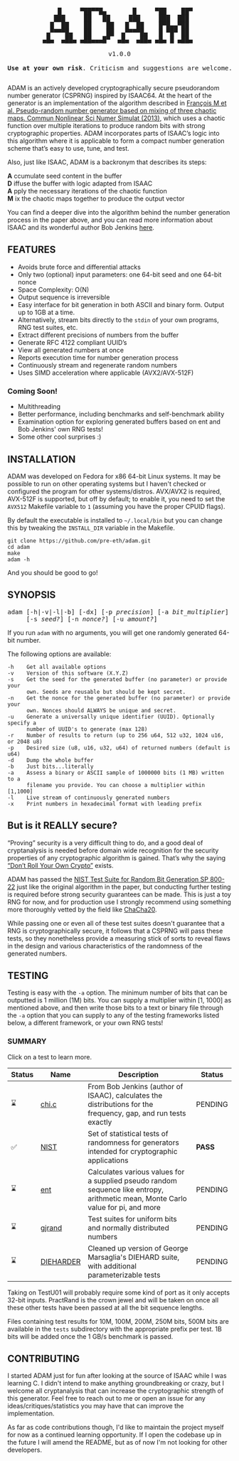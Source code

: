 <pre style="text-align:center;">
<p align="center">
    █     ▀██▀▀█▄       █     ▀██    ██▀ 
   ███     ██   ██     ███     ███  ███  
  █  ██    ██    ██   █  ██    █▀█▄▄▀██  
 ▄▀▀▀▀█▄   ██    ██  ▄▀▀▀▀█▄   █ ▀█▀ ██  
▄█▄  ▄██▄ ▄██▄▄▄█▀  ▄█▄  ▄██▄ ▄█▄ █ ▄██▄ 

v1.0.0

<b>Use at your own risk</b>. Criticism and suggestions are welcome.
</pre>         

ADAM is an actively developed cryptographically secure pseudorandom number generator (CSPRNG) inspired by ISAAC64. At the heart of the generator is an implementation of the algorithm described in [François M et al. Pseudo-random number generator based on mixing of three chaotic maps. Commun Nonlinear Sci Numer Simulat (2013)](https://doi.org/10.1016/j.cnsns.2013.08.032), which uses a chaotic function over multiple iterations to produce random bits with strong cryptographic properties. ADAM incorporates parts of ISAAC’s logic into this algorithm where it is applicable to form a compact number generation scheme that’s easy to use, tune, and test.

Also, just like ISAAC, ADAM is a backronym that describes its steps:

**A** ccumulate seed content in the buffer <br>
**D** iffuse the buffer with logic adapted from ISAAC <br>
**A** pply the necessary iterations of the chaotic function <br>
**M** ix the chaotic maps together to produce the output vector

You can find a deeper dive into the algorithm behind the number generation process in the paper above, and you can read more information about ISAAC and its wonderful author Bob Jenkins [here](http://burtleburtle.net/bob/rand/isaacafa.html).

## FEATURES

- Avoids brute force and differential attacks
- Only two (optional) input parameters: one 64-bit seed and one 64-bit nonce
- Space Complexity: O(N)
- Output sequence is irreversible
- Easy interface for bit generation in both ASCII and binary form. Output up to 1GB at a time.
- Alternatively, stream bits directly to the `stdin` of your own programs, RNG test suites, etc.
- Extract different precisions of numbers from the buffer
- Generate RFC 4122 compliant UUID’s
- View all generated numbers at once
- Reports execution time for number generation process
- Continuously stream and regenerate random numbers
- Uses SIMD acceleration where applicable (AVX2/AVX-512F)

### Coming Soon!
- Multithreading
- Better performance, including benchmarks and self-benchmark ability
- Examination option for exploring generated buffers based on ent and Bob Jenkins' own RNG tests!
- Some other cool surprises :)

## INSTALLATION

ADAM was developed on Fedora for x86 64-bit Linux systems. It may be possible to run on other operating systems but I haven't checked or configured the program for other systems/distros. AVX/AVX2 is required, AVX-512F is supported, but off by default; to enable it, you need to set the `AVX512` Makefile variable to `1` (assuming you have the proper CPUID flags).

By default the executable is installed to `~/.local/bin` but you can change this by tweaking the `INSTALL_DIR` variable in the Makefile.

```
git clone https://github.com/pre-eth/adam.git
cd adam
make
adam -h
```

And you should be good to go! 

## SYNOPSIS

<pre>
adam [-h|-v|-l|-b] [-dx] [-p <em>precision</em>] [-a <em>bit_multiplier</em>] [-r <em>results</em>]
     [-s <em>seed?</em>] [-n <em>nonce?</em>] [-u <em>amount?</em>]
</pre>

If you run `adam` with no arguments, you will get one randomly generated 64-bit number.

The following options are available:

    -h    Get all available options
    -v    Version of this software (X.Y.Z)
    -s    Get the seed for the generated buffer (no parameter) or provide your
          own. Seeds are reusable but should be kept secret.
    -n    Get the nonce for the generated buffer (no parameter) or provide your 
          own. Nonces should ALWAYS be unique and secret.
    -u    Generate a universally unique identifier (UUID). Optionally specify a 
          number of UUID's to generate (max 128)
    -r    Number of results to return (up to 256 u64, 512 u32, 1024 u16, or 2048 u8)
    -p    Desired size (u8, u16, u32, u64) of returned numbers (default is u64)
    -d    Dump the whole buffer
    -b    Just bits...literally
    -a    Assess a binary or ASCII sample of 1000000 bits (1 MB) written to a
          filename you provide. You can choose a multiplier within [1,1000]
    -l    Live stream of continuously generated numbers
    -x    Print numbers in hexadecimal format with leading prefix


## But is it REALLY secure?

“Proving” security is a very difficult thing to do, and a good deal of cryptanalysis is needed before domain wide recognition for the security properties of any cryptographic algorithm is gained. That’s why the saying [“Don’t Roll Your Own Crypto”](https://security.stackexchange.com/questions/18197/why-shouldnt-we-roll-our-own) exists.

ADAM has passed the [NIST Test Suite for Random Bit Generation SP 800-22](https://csrc.nist.gov/publications/detail/sp/800-22/rev-1a/final) just like the original algorithm in the paper, but conducting further testing is required before strong security guarantees can be made. This is just a toy RNG for now, and for production use I strongly recommend using something more thoroughly vetted by the field like [ChaCha20](https://datatracker.ietf.org/doc/html/rfc7539). 

While passing one or even all of these test suites doesn't guarantee that a RNG is cryptographically secure, it follows that a CSPRNG will pass these tests, so they nonetheless provide a measuring stick of sorts to reveal flaws in the design and various characteristics of the randomness of the generated numbers.

## TESTING

Testing is easy with the `-a` option. The minimum number of bits that can be outputted is 1 million (1M) bits. You can supply a multiplier within [1, 1000] as mentioned above, and then write those bits to a text or binary file through the `-a` option that you can supply to any of the testing frameworks listed below, a different framework, or your own RNG tests!

### SUMMARY

Click on a test to learn more.

| Status      | Name        | Description | Status |
| ----------- | ----------- | ----------- | ------ |
| ⌛          | [chi.c](http://burtleburtle.net/bob/rand/testsfor.html) | From Bob Jenkins (author of ISAAC), calculates the distributions for the frequency, gap, and run tests exactly | PENDING
| ✅          | [NIST](https://csrc.nist.gov/projects/random-bit-generation/documentation-and-software) | Set of statistical tests of randomness for generators intended for cryptographic applications | **PASS**
| ⌛          | [ent](https://www.fourmilab.ch/random) | Calculates various values for a supplied pseudo random sequence like entropy, arithmetic mean, Monte Carlo value for pi, and more | PENDING
| ⌛          | [gjrand](https://gjrand.sourceforge.net) | Test suites for uniform bits and normally distributed numbers | PENDING
| ⌛          | [DIEHARDER](https://webhome.phy.duke.edu/~rgb/General/dieharder.php) | Cleaned up version of George Marsaglia's DIEHARD suite, with additional parameterizable tests | PENDING 

Taking on TestU01 will probably require some kind of port as it only accepts 32-bit inputs. PractRand is the crown jewel and will be taken on once all these other tests have been passed at all the bit sequence lengths.

Files containing test results for 10M, 100M, 200M, 250M bits, 500M bits are available in the `tests` subdirectory with the appropriate prefix per test. 1B bits will be added once the 1 GB/s benchmark is passed.

## CONTRIBUTING

I started ADAM just for fun after looking at the source of ISAAC while I was learning C. I didn't intend to make anything groundbreaking or crazy, but I welcome all cryptanalysis that can increase the cryptographic strength of this generator. Feel free to reach out to me or open an issue for any ideas/critiques/statistics you may have that can improve the implementation.

As far as code contributions though, I'd like to maintain the project myself for now as a continued learning opportunity. If I open the codebase up in the future I will amend the README, but as of now I'm not looking for other developers.

